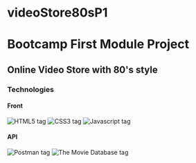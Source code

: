 # videoStore80sP1
<h1>Bootcamp First Module Project</h1>

<h2>Online Video Store with 80's style</h2>

<h3>Technologies</h3>

<h4>Front</h4>
<img src="https://img.shields.io/badge/HTML5-E34F26?style=for-the-badge&logo=html5&logoColor=white&labelColor=101010" alt="HTML5 tag">
<img src="https://img.shields.io/badge/CSS3-1572B6?style=for-the-badge&logo=css3&logoColor=white&labelColor=101010" alt="CSS3 tag">
<img src="https://img.shields.io/badge/JavaScript-F7DF1E?style=for-the-badge&logo=javascript&logoColor=white&labelColor=101010" alt="Javascript tag">

<h4>API</h4>
<img src="https://img.shields.io/badge/Postman-FF6C37?style=for-the-badge&logo=javascript&logoColor=white&labelColor=101010" alt="Postman tag">
<img src="https://img.shields.io/badge/The_Movie_Database-01D277?style=for-the-badge&logo=javascript&logoColor=white&labelColor=101010" alt="The Movie Database tag">

